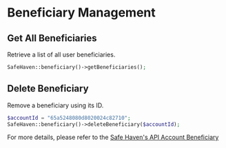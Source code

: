 # Beneficiary Management

## Get All Beneficiaries

Retrieve a list of all user beneficiaries.

```php
SafeHaven::beneficiary()->getBeneficiaries();
```

## Delete Beneficiary

Remove a beneficiary using its ID.

```php
$accountId = "65a5248080d8020024c82710";
SafeHaven::beneficiary()->deleteBeneficiary($accountId);
```

For more details, please refer to the [Safe Haven's API Account Beneficiary](https://safehavenmfb.readme.io/reference/beneficiaries)
